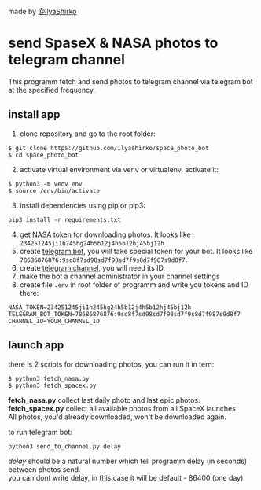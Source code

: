made by [@IlyaShirko](https://github.com/ilyashirko/)  

# send SpaseX & NASA photos to telegram channel
This programm fetch and send photos to telegram channel via telegram bot at the specified frequency.

## install app
1. clone repository and go to the root folder:
```
$ git clone https://github.com/ilyashirko/space_photo_bot
$ cd space_photo_bot
```
2. activate virtual environment via venv or virtualenv, activate it:
```
$ python3 -m venv env
$ source /env/bin/activate
```
3. install dependencies using pip or pip3:
```
pip3 install -r requirements.txt
```
4. get [NASA token](https://api.nasa.gov/) for downloading photos. It looks like `234251245ji1h245hg24h5b12j4h5b12hj45bj12h`
6. create [telegram bot](https://t.me/BotFather), you will take special token for your bot. It looks like `78686876876:9sd8f7sd98sd7f98sd7f9s8d7f987s9d8f7`.
7. create [telegram channel](https://web.telegram.org/k/), you will need its ID.
8. make the bot a channel administrator in your channel settings
9. create file `.env` in root folder of programm and write you tokens and ID there:
```
NASA_TOKEN=234251245ji1h245hg24h5b12j4h5b12hj45bj12h
TELEGRAM_BOT_TOKEN=78686876876:9sd8f7sd98sd7f98sd7f9s8d7f987s9d8f7
CHANNEL_ID=YOUR_CHANNEL_ID
```

## launch app
there is 2 scripts for downloading photos, you can run it in tern:
```
$ python3 fetch_nasa.py
$ python3 fetch_spacex.py
```
**fetch_nasa.py** collect last daily photo and last epic photos.  
**fetch_spacex.py** collect all available photos from all SpaceX launches.  
All photos, you'd already downloaded, won't be downloaded again.

to run telegram bot:
```
python3 send_to_channel.py delay
```
*delay* should be a natural number which tell programm delay (in seconds) between photos send.  
you can dont write delay, in this case it will be default - 86400 (one day)

